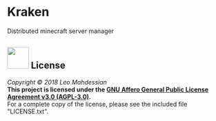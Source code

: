 # Kraken

Distributed minecraft server manager

## [<img src="https://opensource.org/files/osi_symbol.png" width="50">](https://opensource.org/licenses/AGPL-3.0) License
*Copyright &copy; 2018 Leo Mahdessian*<br/>
**This project is licensed under the [GNU Affero General Public License Agreement v3.0 (AGPL-3.0)](https://opensource.org/licenses/AGPL-3.0).**<br>
For a complete copy of the license, please see the included file "LICENSE.txt".
